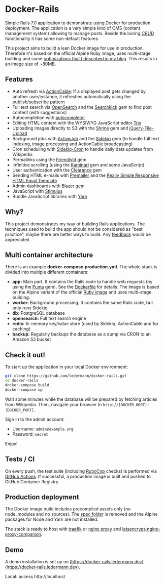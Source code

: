 # Docker-Rails

Simple Rails 7.0 application to demonstrate using Docker for production deployment. The application is a very simple kind of CMS (content management system) allowing to manage posts. Beside the boring [CRUD](https://en.wikipedia.org/wiki/Create,_read,_update_and_delete) functionality it has some non-default features.

This project aims to build a lean Docker image for use in production. Therefore it's based on the official Alpine Ruby image, uses multi-stage building and some [optimizations that I described in my blog](https://ledermann.dev/blog/2018/04/19/dockerize-rails-the-lean-way/). This results in an image size of ~80MB.


## Features

- Auto refresh via [ActionCable](https://github.com/rails/rails/tree/master/actioncable): If a displayed post gets changed by another user/instance, it refreshes automatically using the publish/subscribe pattern
- Full text search via [OpenSearch](https://opensearch.org/) and the [Searchkick](https://github.com/ankane/searchkick) gem to find post content (with suggestions)
- Autocompletion with [autocompleter](https://github.com/kraaden/autocomplete)
- Editing HTML content with the WYSIWYG JavaScript editor [Trix](https://github.com/basecamp/trix)
- Uploading images directly to S3 with the [Shrine](https://github.com/janko-m/shrine) gem and [jQuery-File-Upload](https://github.com/blueimp/jQuery-File-Upload)
- Background jobs with [ActiveJob](https://github.com/rails/rails/tree/master/activejob) and the [Sidekiq](http://sidekiq.org/) gem (to handle full text indexing, image processing and ActionCable broadcasting)
- Cron scheduling with [Sidekiq-Cron](https://github.com/ondrejbartas/sidekiq-cron) to handle daily data updates from Wikipedia
- Permalinks using the [FriendlyId](https://github.com/norman/friendly_id) gem
- Infinitive scrolling (using the [Kaminari](https://github.com/kaminari/kaminari) gem and some JavaScript)
- User authentication with the [Clearance](https://github.com/thoughtbot/clearance/) gem
- Sending HTML e-mails with [Premailer](https://github.com/fphilipe/premailer-rails) and the [Really Simple Responsive HTML Email Template](https://github.com/leemunroe/responsive-html-email-template)
- Admin dashboards with [Blazer](https://github.com/ankane/blazer) gem
- JavaScript with [Stimulus](https://stimulusjs.org/)
- Bundle JavaScript libraries with [Yarn](https://yarnpkg.com)


## Why?

This project demonstrates my way of building Rails applications. The techniques used to build the app should not be considered as "best practice", maybe there are better ways to build. Any [feedback](https://github.com/ledermann/docker-rails/issues/new) would be appreciated.


## Multi container architecture

There is an example **docker-compose.production.yml**. The whole stack is divided into multiple different containers:

- **app:** Main part. It contains the Rails code to handle web requests (by using the [Puma](https://github.com/puma/puma) gem). See the [Dockerfile](/Dockerfile) for details. The image is based on the Alpine variant of the official [Ruby image](https://hub.docker.com/_/ruby/) and uses multi-stage building.
- **worker:** Background processing. It contains the same Rails code, but only runs Sidekiq
- **db:** PostgreSQL database
- **opensearch:** Full text search engine
- **redis:** In-memory key/value store (used by Sidekiq, ActionCable and for caching)
- **backup:** Regularly backups the database as a dump via CRON to an Amazon S3 bucket

## Check it out!

To start up the application in your local Docker environment:

```bash
git clone https://github.com/ledermann/docker-rails.git
cd docker-rails
docker-compose build
docker-compose up
```

Wait some minutes while the database will be prepared by fetching articles from Wikipedia. Then,
navigate your browser to `http://[DOCKER_HOST]:[DOCKER_PORT]`.

Sign in to the admin account:

* Username: `admin@example.org`
* Password: `secret`

Enjoy!


## Tests / CI

On every push, the test suite (including [RuboCop](https://github.com/bbatsov/rubocop) checks) is performed via [GitHub Actions](https://github.com/ledermann/docker-rails/actions). If successful, a production image is built and pushed to GitHub Container Registry.


## Production deployment

The Docker image build includes precompiled assets only (no node_modules and no sources). The [spec folder](/spec) is removed and the Alpine packages for Node and Yarn are not installed.

The stack is ready to host with [traefik](https://traefik.io/) or [nginx proxy](https://github.com/jwilder/nginx-proxy) and [letsencrypt-nginx-proxy-companion](https://github.com/JrCs/docker-letsencrypt-nginx-proxy-companion).


## Demo

A demo installation is set up on [https://docker-rails.ledermann.dev](https://docker-rails.ledermann.dev).




Local: access http://localhost
